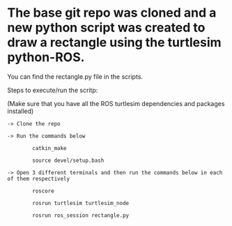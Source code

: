 # The base git repo was cloned and a new python script was created to draw a rectangle using the turtlesim python-ROS.

You can find the rectangle.py file in the scripts. 

Steps to execute/run the scritp:

(Make sure that you have all the ROS turtlesim dependencies and packages installed)

    -> Clone the repo
    
    -> Run the commands below
    
            catkin_make
            
            source devel/setup.bash
    
    -> Open 3 different terminals and then run the commands below in each of them respectively
    
            roscore
            
            rosrun turtlesim turtlesim_node
            
            rosrun ros_session rectangle.py
